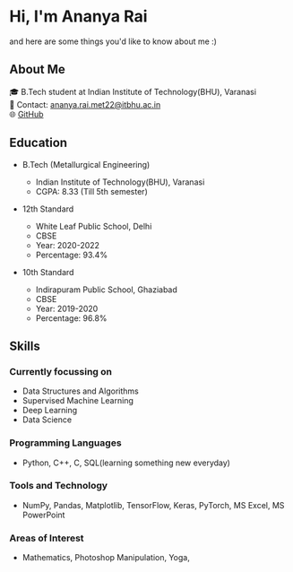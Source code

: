 # Hi, I'm Ananya Rai #
and here are some things you'd like to know about me :) 

## About Me ##
🎓 B.Tech student at Indian Institute of Technology(BHU), Varanasi <br />
📧 Contact: ananya.rai.met22@itbhu.ac.in <br />
🌐 [GitHub](https://github.com/ananya7rai)

## Education ##
- B.Tech (Metallurgical Engineering)
    - Indian Institute of Technology(BHU), Varanasi
    - CGPA: 8.33 (Till 5th semester)

- 12th Standard
    - White Leaf Public School, Delhi
    - CBSE
    - Year: 2020-2022
    - Percentage: 93.4%

- 10th Standard
    - Indirapuram Public School, Ghaziabad
    - CBSE
    - Year: 2019-2020
    - Percentage: 96.8%
 
## Skills ##
### Currently focussing on ###
- Data Structures and Algorithms
- Supervised Machine Learning
- Deep Learning
- Data Science 

### Programming Languages ###
- Python, C++, C, SQL(learning something new everyday)

### Tools and Technology ###
-  NumPy, Pandas, Matplotlib, TensorFlow, Keras, PyTorch, MS Excel, MS PowerPoint

### Areas of Interest ###
- Mathematics, Photoshop Manipulation, Yoga, 



<!--


- 🔭 I’m currently working on ...
- 🌱 I’m currently learning ...
- 👯 I’m looking to collaborate on ...
- 🤔 I’m looking for help with ...
- 💬 Ask me about ...
- 📫 How to reach me: ...
- 😄 Pronouns: ...
- ⚡ Fun fact: ...
-->
